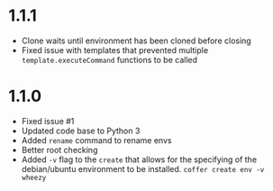 # 1.1.1

- Clone waits until environment has been cloned before closing
- Fixed issue with templates that prevented multiple `template.executeCommand` functions to be called

# 1.1.0

- Fixed issue #1
- Updated code base to Python 3
- Added `rename` command to rename envs
- Better root checking
- Added `-v` flag to the `create` that allows for the specifying of the debian/ubuntu environment to be installed. `coffer create env -v wheezy`
